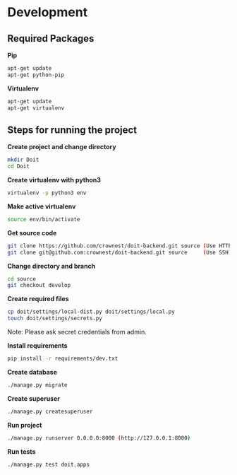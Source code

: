 # Development


## Required Packages

**Pip**
```bash
apt-get update
apt-get python-pip
```

**Virtualenv**
```bash
apt-get update
apt-get virtualenv
```


## Steps for running the project

**Create project and change directory**
```bash
mkdir Doit
cd Doit
```

**Create virtualenv with python3**
```bash
virtualenv -p python3 env
```

**Make active virtualenv**
```bash
source env/bin/activate
```

**Get source code**
```bash
git clone https://github.com/crownest/doit-backend.git source (Use HTTPS)
git clone git@github.com:crownest/doit-backend.git source     (Use SSH)
```

**Change directory and branch**
```bash
cd source
git checkout develop
```

**Create required files**
```bash
cp doit/settings/local-dist.py doit/settings/local.py
touch doit/settings/secrets.py
```

Note: Please ask secret credentials from admin.

**Install requirements**
```bash
pip install -r requirements/dev.txt
```

**Create database**
```bash
./manage.py migrate
```

**Create superuser**
```bash
./manage.py createsuperuser
```

**Run project**
```bash
./manage.py runserver 0.0.0.0:8000 (http://127.0.0.1:8000)
```

**Run tests**
```bash
./manage.py test doit.apps
```
